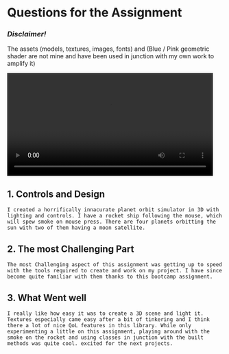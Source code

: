# Questions for the Assignment

### *Disclaimer!* 
The assets (models, textures, images, fonts) and (Blue / Pink geometric shader are not mine and have been used in junction with my own work to amplify it)

<video width="480px" autoplay controls>
    <source src="../readmeAssets/A01.mp4" type="video/mp4">
</video>

## 1. Controls and Design
    I created a horrifically innacurate planet orbit simulator in 3D with lighting and controls. I have a rocket ship following the mouse, which will spew smoke on mouse press. There are four planets orbitting the sun with two of them having a moon satellite.
## 2. The most Challenging Part
    The most Challenging aspect of this assignment was getting up to speed with the tools required to create and work on my project. I have since become quite familiar with them thanks to this bootcamp assignment.
## 3. What Went well 
    I really like how easy it was to create a 3D scene and light it. Textures especially came easy after a bit of tinkering and I think there a lot of nice QoL features in this library. While only experimenting a little on this assignment, playing around with the smoke on the rocket and using classes in junction with the built methods was quite cool. excited for the next projects.